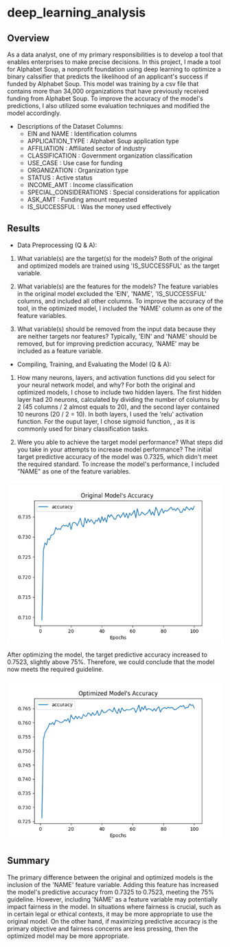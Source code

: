 # deep_learning_analysis

## Overview

As a data analyst, one of my primary responsibilities is to develop a tool that enables enterprises to make precise decisions. In this project, I made a tool for Alphabet Soup, a nonprofit foundation using deep learning to  optimize a binary calssifier that predicts the likelihood of an applicant's success if funded by Alphabet Soup. This model was training by a csv file that contains more than 34,000 organizations that have previously received funding from Alphabet Soup. To improve the accuracy of the model's predictions, I also utilized some evaluation techniques and modified the model accordingly.

* Descriptions of the Dataset Columns:
    * EIN and NAME : Identification columns
    * APPLICATION_TYPE : Alphabet Soup application type
    * AFFILIATION : Affiliated sector of industry
    * CLASSIFICATION : Government organization classification
    * USE_CASE : Use case for funding
    * ORGANIZATION : Organization type
    * STATUS : Active status
    * INCOME_AMT : Income classification
    * SPECIAL_CONSIDERATIONS : Special considerations for application
    * ASK_AMT : Funding amount requested
    * IS_SUCCESSFUL : Was the money used effectively




## Results

* Data Preprocessing (Q & A):
1. What variable(s) are the target(s) for the models?
   Both of the original and optimized models are trained using 'IS_SUCCESSFUL' as the target variable.

2. What variable(s) are the features for the models?
    The feature variables in the original model excluded the 'EIN', 'NAME', 'IS_SUCCESSFUL' columns, and included all other columns.
    To improve the accuracy of the tool, in the optimized model, I included the 'NAME' column as one of the feature variables.
3. What variable(s) should be removed from the input data because they are neither targets nor features?
    Typically, 'EIN' and 'NAME' should be removed, but for improving prediction accuracy, 'NAME' may be included as a feature variable.


* Compiling, Training, and Evaluating the Model (Q & A):

1. How many neurons, layers, and activation functions did you select for your neural network model, and why?
For both the original and optimized models, I chose to include two hidden layers. The first hidden layer had 20 neurons, calculated by dividing the number of columns by 2 (45 columns / 2 almost equals to  20), and the second layer contained 10 neurons (20 / 2 = 10). In both layers, I used the 'relu' activation function. For the ouput layer,  I chose sigmoid function, , as it is commonly used for binary classification tasks.

2. Were you able to achieve the target model performance? What steps did you take in your attempts to increase model performance?
The initial target predictive accuracy of the model was 0.7325, which didn't meet the required standard. To increase the model's performance, I included  "NAME" as one of the feature variables. 

![Accuracy of the Original Model Across Epochs](https://github.com/cycy94777/deep_learning_analysis/blob/main/image/accuracy.png?raw=true)

After optimizing the model, the target predictive accuracy increased to 0.7523, slightly above 75%. Therefore, we could conclude that the model now meets the required guideline.

![Accuracy of the Optimized Model Across Epochs](https://github.com/cycy94777/deep_learning_analysis/blob/main/image/opt_plot.png?raw=true)


## Summary
The primary difference between the original and optimized models is the inclusion of the 'NAME' feature variable. Adding this feature has increased the model's predictive accuracy from 0.7325 to 0.7523, meeting the 75% guideline. 
However, including 'NAME' as a feature variable may potentially impact fairness in the model. 
In situations where fairness is crucial, such as in certain legal or ethical contexts, it may be more appropriate to use the original model. On the other hand, if maximizing predictive accuracy is the primary objective and fairness concerns are less pressing, then the optimized model may be more appropriate.